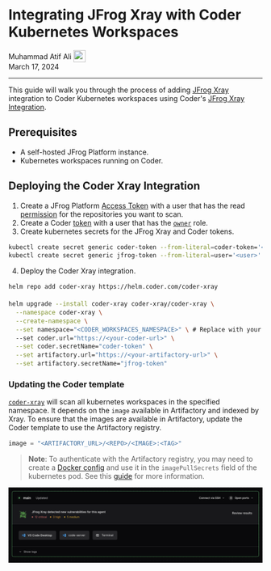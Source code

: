 # Integrating JFrog Xray with Coder Kubernetes Workspaces

<div>
  <a href="https://github.com/matifali" style="text-decoration: none; color: inherit;">
    <span style="vertical-align:middle;">Muhammad Atif Ali</span>
    <img src="https://github.com/matifali.png" width="24px" height="24px" style="vertical-align:middle; margin: 0px;"/>
  </a>
</div>
March 17, 2024

---

This guide will walk you through the process of adding
[JFrog Xray](https://jfrog.com/xray/) integration to Coder Kubernetes workspaces
using Coder's [JFrog Xray Integration](https://github.com/coder/coder-xray).

## Prerequisites

- A self-hosted JFrog Platform instance.
- Kubernetes workspaces running on Coder.

## Deploying the Coder Xray Integration

1. Create a JFrog Platform
   [Access Token](https://jfrog.com/help/r/jfrog-platform-administration-documentation/access-tokens)
   with a user that has the read
   [permission](https://jfrog.com/help/r/jfrog-platform-administration-documentation/permissions)
   for the repositories you want to scan.
2. Create a Coder
   [token](https://coder.com/docs/v2/latest/cli/tokens_create#tokens-create)
   with a user that has the
   [`owner`](https://coder.com/docs/v2/latest/admin/users#roles) role.
3. Create kubernetes secrets for the JFrog Xray and Coder tokens.

```bash
kubectl create secret generic coder-token --from-literal=coder-token='<token>'
kubectl create secret generic jfrog-token --from-literal=user='<user>' --from-literal=token='<token>'
```

4. Deploy the Coder Xray integration.

```bash
helm repo add coder-xray https://helm.coder.com/coder-xray

helm upgrade --install coder-xray coder-xray/coder-xray \
  --namespace coder-xray \
  --create-namespace \
  --set namespace="<CODER_WORKSPACES_NAMESPACE>" \ # Replace with your Coder workspaces namespace
  --set coder.url="https://<your-coder-url>" \
  --set coder.secretName="coder-token" \
  --set artifactory.url="https://<your-artifactory-url>" \
  --set artifactory.secretName="jfrog-token"
```

### Updating the Coder template

[`coder-xray`](https://github.com/coder/coder-xray) will scan all kubernetes
workspaces in the specified namespace. It depends on the `image` available in
Artifactory and indexed by Xray. To ensure that the images are available in
Artifactory, update the Coder template to use the Artifactory registry.

```tf
image = "<ARTIFACTORY_URL>/<REPO>/<IMAGE>:<TAG>"
```

> **Note**: To authenticate with the Artifactory registry, you may need to
> create a
> [Docker config](https://jfrog.com/help/r/jfrog-artifactory-documentation/docker-advanced-topics) and
> use it in the `imagePullSecrets` field of the kubernetes pod. See this
> [guide](./image-pull-secret.md) for more information.

![Coder Xray Integration](../images/guides/xray-integration/example.png)
